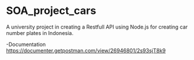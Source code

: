 # SOA_project_cars
A university project in creating a Restfull API using Node.js for creating car number plates in Indonesia.

-Documentation
https://documenter.getpostman.com/view/26946801/2s93sjT8k9
